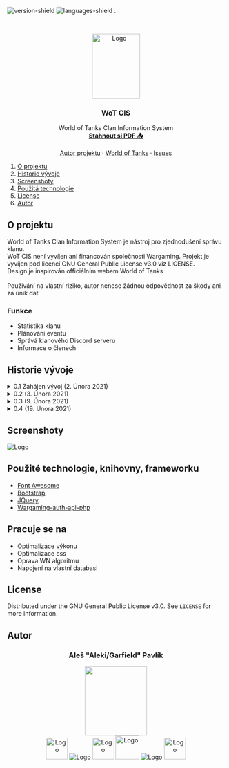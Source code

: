 ![version-shield]
![languages-shield]
.
<!-- PROJECT LOGO -->
<br />
<p align="center">
  <a href="http://wot-cis.alespavlik.cz/">
    <img src="http://wot-cis.alespavlik.cz/img/cis-logo.png" alt="Logo" width="111px" height="150px">
  </a>

  <h3 align="center">WoT CIS</h3>

  <p align="center">
    World of Tanks Clan Information System
    <br />
    <a href="http://wot-cis.alespavlik.cz/WoT-CIS.pdf"><strong>Stahnout si PDF 📥</strong></a>
    <br />
    <br />
    <a href="http://alespavlik.cz">Autor projektu</a>
    ·
    <a href="https://worldoftanks.eu/">World of Tanks</a>
    ·
    <a href="https://github.com/AlekiCreative/WorldOfTanks_CIS/issues">Issues</a>
  </p>
</p>


<!-- TABLE OF CONTENTS -->
<ol>
    <li><a href="#o-projektu">O projektu</a></li>
    <li><a href="#historie-vývoje">Historie vývoje</a></li>
    <li><a href="#screenshoty">Screenshoty</a></li>
    <li><a href="#použitá-technologie">Použitá technologie</a></li>
    <li><a href="#license">License</a></li>
    <li><a href="#autor">Autor</a></li>
</ol>

<!-- O projektu -->
## O projektu
<p>World of Tanks Clan Information System je nástroj pro zjednodušení správu klanu.</br>
WoT CIS není vyvíjen ani financován společnosti Wargaming. Projekt je vyvíjen pod licencí GNU General Public License v3.0 viz LICENSE.</br>
Design je inspirován officiálním webem World of Tanks</br>
</br>
Použivání na vlastní riziko, autor nenese žádnou odpovědnost za škody ani za únik dat</p>

### Funkce
<ul>
    <li>Statistika klanu</li>
    <li>Plánování eventu</li>
    <li>Správá klanového Discord serveru</li>
    <li>Informace o členech</li>
</ul>

<!-- Historie vývoje -->
## Historie vývoje
<details>
  <summary>0.1 Zahájen vývoj (2. Února 2021)</summary>
  <li>Základní grafický podklad </li>
  <li>Základní struktura souboru </li>
</details>
<details>
  <summary>0.2 (3. Února 2021)</summary>
  <li>Grafický návrh (Osobní dashboard) </li>
  <li>Změny v sidebar (Přidani odkazy na grafické návrhy) </li>
</details>
<details>
  <summary>0.3 (9. Února 2021)</summary>
  <li>odkazy v sidebar</li>
  <li>nehotové substránky jsou skryté</li>
  <li>grafický návrh clan-personal, player-garage, clan-board, about, setting</li>
  <li>dočasně skryt notifikační zvoneček v liště</li>
  <li>přidán odkaz na WoT profil na officiálních strankách hry, v nabídce navigační listy</li>
</details>
<details>
  <summary>0.4 (19. Února 2021)</summary>
  <li>napojení na WG API</li>
  <li>přidán WN algoritmus</li>
  <li> odstranění některé elementy z důvodu špatné podpory ze strany WG nebo velká zátěž na výkon</li>
</details>
 
<!-- Screenshoty -->
## Screenshoty

<img src="obrázek_2021-02-02_010608.png" alt="Logo">

<!-- Použitá technologie -->
## Použité technologie, knihovny, frameworku
* [Font Awesome](https://fontawesome.com)
* [Bootstrap](https://getbootstrap.com)
* [JQuery](https://jquery.com)
* [Wargaming-auth-api-php](https://github.com/viktorsgolubevs/Wargaming-auth-api-php)

## Pracuje se na

*	Optimalizace výkonu
*	Optimalizace css
*	Oprava WN algoritmu
*	Napojení na vlastní databasi

<!-- LICENSE -->
## License

Distributed under the GNU General Public License v3.0. See `LICENSE` for more information.

<!-- Autor -->
## Autor
<h3 align="center">Aleš "Aleki/Garfield" Pavlík</h3>

<p align="center">
  
  <img src="https://content-core.grandit.cz//crew/prod/categories/images/Garfield.png" width="144px" height="160px">
  
  </br>
  
  <a href="https://www.instagram.com/aleki_arts/">
    <img src="https://i0.wp.com/voxeuropae.com/wp-content/uploads/2019/02/SKq9yH-black-and-white-instagram-logo-png.png?fit=1200%2C1200&ssl=1&w=640" alt="Logo" width="50px" height="50px">
  </a>
  
   <a href="#autor">
    <img src="http://www.alespavlik.cz/blank-field.png" alt="Logo">
   </a>
  
  <a href="https://twitter.com/AleschP">
    <img src="https://www.shareicon.net/data/2016/01/05/698545_network_512x512.png" alt="Logo" width="50px" height="50px">
  </a>
  
  <a href="https://discord.gg/DyBfwRkRWa">
    <img src="https://img.icons8.com/ios/452/discord-logo.png" alt="Logo" width="55px" height="55px">
  </a>
  
  
  <a href="#autor">
    <img src="http://www.alespavlik.cz/blank-field.png" alt="Logo">
  </a>
  
  <a href="https://www.youtube.com/channel/UCVm5Zv6LHJw9iO5iNQADR0g">
    <img src="https://www.searchpng.com/wp-content/uploads/2019/02/Youtube-Black-Icon-PNG-715x715.png" alt="Logo" width="50px" height="50px">
  </a>
  
</p>

[version-shield]: https://ctrlv.cz/shots/2021/02/01/pBqP.png
[languages-shield]:https://ctrlv.cz/shots/2021/02/01/upMD.png
